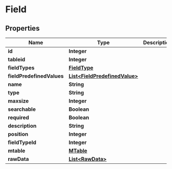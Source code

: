 # Field

## Properties
Name | Type | Description | Notes
------------ | ------------- | ------------- | -------------
**id** | **Integer** |  |  [optional]
**tableid** | **Integer** |  | 
**fieldTypes** | [**FieldType**](FieldType.md) |  |  [optional]
**fieldPredefinedValues** | [**List&lt;FieldPredefinedValue&gt;**](FieldPredefinedValue.md) |  |  [optional]
**name** | **String** |  | 
**type** | **String** |  | 
**maxsize** | **Integer** |  | 
**searchable** | **Boolean** |  | 
**required** | **Boolean** |  | 
**description** | **String** |  | 
**position** | **Integer** |  | 
**fieldTypeId** | **Integer** |  |  [optional]
**mtable** | [**MTable**](MTable.md) |  |  [optional]
**rawData** | [**List&lt;RawData&gt;**](RawData.md) |  |  [optional]
